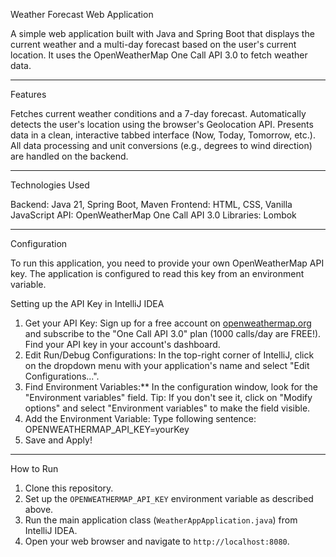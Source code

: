 Weather Forecast Web Application

A simple web application built with Java and Spring Boot that displays the current weather and a multi-day forecast based on the user's current location. It uses the OpenWeatherMap One Call API 3.0 to fetch weather data.

---

Features

Fetches current weather conditions and a 7-day forecast.
Automatically detects the user's location using the browser's Geolocation API.
Presents data in a clean, interactive tabbed interface (Now, Today, Tomorrow, etc.).
All data processing and unit conversions (e.g., degrees to wind direction) are handled on the backend.

---

Technologies Used

Backend: Java 21, Spring Boot, Maven
Frontend: HTML, CSS, Vanilla JavaScript
API: OpenWeatherMap One Call API 3.0
Libraries: Lombok

---

Configuration

To run this application, you need to provide your own OpenWeatherMap API key. The application is configured to read this key from an environment variable.

Setting up the API Key in IntelliJ IDEA

1.  Get your API Key:
      Sign up for a free account on [openweathermap.org](https://openweathermap.org/) and subscribe to the "One Call API 3.0" plan (1000 calls/day are FREE!).
      Find your API key in your account's dashboard.
2.  Edit Run/Debug Configurations:
      In the top-right corner of IntelliJ, click on the dropdown menu with your application's name and select "Edit Configurations...".
3.  Find Environment Variables:**
      In the configuration window, look for the "Environment variables" field.
      Tip: If you don't see it, click on "Modify options" and select "Environment variables" to make the field visible.
4.  Add the Environment Variable:
      Type following sentence: OPENWEATHERMAP_API_KEY=yourKey
5.  Save and Apply!

---

How to Run

1.  Clone this repository.
2.  Set up the `OPENWEATHERMAP_API_KEY` environment variable as described above.
3.  Run the main application class (`WeatherAppApplication.java`) from IntelliJ IDEA.
4.  Open your web browser and navigate to `http://localhost:8080`.

